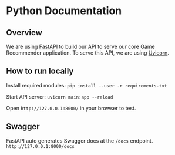 # Python Documentation

## Overview
We are using [FastAPI](https://fastapi.tiangolo.com/) to build our API to serve our core Game Recommender application. To serve this API, we are using [Uvicorn](https://www.uvicorn.org/).

## How to run locally
Install required modules:
`pip install --user -r requirements.txt`

Start API server: `uvicorn main:app --reload`

Open `http://127.0.0.1:8000/` in your browser to test.

## Swagger
FastAPI auto generates Swagger docs at the `/docs` endpoint.
`http://127.0.0.1:8000/docs`
